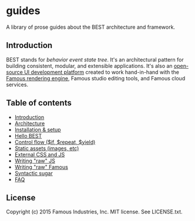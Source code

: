 # guides

A library of prose guides about the BEST architecture and framework.

## Introduction

BEST stands for _behavior_ _event_ _state_ _tree_. It's an architectural pattern for building consistent, modular, and extensible applications. It's also an [open-source UI development platform](https://github.famo.us/framework) created to work hand-in-hand with the [Famous rendering engine](http://famous.org), Famous studio editing tools, and Famous cloud services.

## Table of contents

* [Introduction](README.md)
* [Architecture](architecture.md)
* [Installation &amp; setup](setup.md)
* [Hello BEST](hello-best.md)
* [Control flow ($if, $repeat, $yield)](control-flow.md)
* [Static assets (images, etc)](static-assets.md)
* [External CSS and JS](includes.md)
* [Writing "raw" JS](raw-code.md)
* [Writing "raw" Famous](raw-famous.md)
* [Syntactic sugar](sugar.md)
* [FAQ](faq.md)

## License

Copyright (c) 2015 Famous Industries, Inc. MIT license. See LICENSE.txt.
